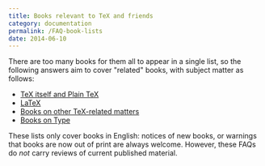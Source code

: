 ```yaml
---
title: Books relevant to TeX and friends
category: documentation
permalink: /FAQ-book-lists
date: 2014-06-10
---
```


There are too many books for them all to appear in a single list, so
the following answers aim to cover "related" books, with subject
matter as follows:
  

-  [TeX itself and Plain TeX](FAQ-tex-books)
-  [LaTeX](FAQ-latex-books)
-  [Books on other TeX-related matters](FAQ-other-books)
-  [Books on Type](FAQ-type-books)

These lists only cover books in English: notices of new books, or
warnings that books are now out of print are always welcome.  However,
these FAQs do _not_ carry reviews of current published
material.

